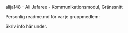 alija148 - Ali Jafaree - Kommunikationsmodul, Gränssnitt

Personlig readme.md för varje gruppmedlem:

Skriv info här under.